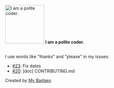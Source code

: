 <img src="https://github.com/my-badges/my-badges/blob/master/src/all-badges/polite-coder/polite-coder.png?raw=true" alt="I am a polite coder." title="I am a polite coder." width="128">
<strong>I am a polite coder.</strong>
<br><br>

I use words like "thanks" and "please" in my issues:

- <a href="https://github.com/Azecko/rapport-de-stage/issues/23">#23</a>: Fix dates
- <a href="https://github.com/dwesh163/InputGame/issues/20">#20</a>: [doc] CONTRIBUTING.md


Created by <a href="https://github.com/my-badges/my-badges">My Badges</a>